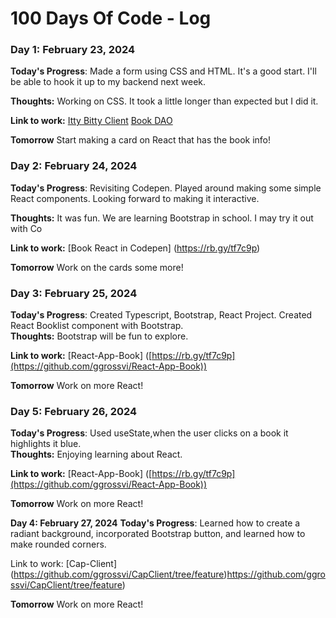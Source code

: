 # 100 Days Of Code - Log

### Day 1: February 23, 2024

**Today's Progress**: Made a form using CSS and HTML.  It's a good start.  I'll be able to hook it up to my backend next week.

**Thoughts:** Working on CSS.  It took a little longer than expected but I did it. 

**Link to work:** [Itty Bitty Client](https://github.com/ggrossvi/IttyBittyClient)
[Book DAO](https://github.com/ggrossvi/BookDaoProject)

**Tomorrow** Start making a card on React that has the book info! 


### Day 2: February 24, 2024

**Today's Progress**: Revisiting Codepen.  Played around making some simple React components.  Looking forward to making it interactive.  

**Thoughts:** It was fun. We are learning Bootstrap in school. I may try it out with Co 

**Link to work:** [Book React in Codepen] (https://rb.gy/tf7c9p)

**Tomorrow** Work on the cards some more! 

### Day 3: February 25, 2024

**Today's Progress**: Created Typescript, Bootstrap, React Project.  Created React Booklist component with Bootstrap.  
**Thoughts:** Bootstrap will be fun to explore. 

**Link to work:** [React-App-Book] ([https://rb.gy/tf7c9p](https://github.com/ggrossvi/React-App-Book))

**Tomorrow** Work on more React! 


### Day 5: February 26, 2024


**Today's Progress**: Used useState,when the user clicks on a book it highlights it blue.  
**Thoughts:** Enjoying learning about React. 

**Link to work:** [React-App-Book] ([https://rb.gy/tf7c9p](https://github.com/ggrossvi/React-App-Book))

**Tomorrow** Work on more React! 

**Day 4: February 27, 2024**
**Today's Progress**: Learned how to create a radiant background, incorporated Bootstrap button, and learned how to make rounded corners.

Link to work: [Cap-Client] (https://github.com/ggrossvi/CapClient/tree/feature)https://github.com/ggrossvi/CapClient/tree/feature)

**Tomorrow** Work on more React! 








